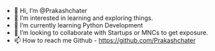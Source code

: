 - 👋 Hi, I’m @Prakashchater
- 👀 I’m interested in learning and exploring things.
- 🌱 I’m currently learning Python Development
- 💞️ I’m looking to collaborate with Startups or MNCs to get exposure.
- 📫 How to reach me Github - https://github.com/Prakashchater

<!---
Prakashchater/Prakashchater is a ✨ special ✨ repository because its `README.md` (this file) appears on your GitHub profile.
You can click the Preview link to take a look at your changes.
--->
